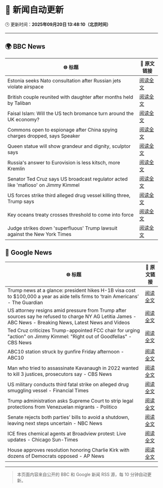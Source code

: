 # 🧠 新闻自动更新

🕒 更新时间：**2025年09月20日 13:48:10（北京时间）**

---

## 🌍 BBC News

| 🌐 标题 | 🔗 原文链接 |
|--------|-------------|
| Estonia seeks Nato consultation after Russian jets violate airspace | [阅读全文](https://www.bbc.com/news/articles/czrp6p5mj3zo?at_medium=RSS&at_campaign=rss) |
| British couple reunited with daughter after months held by Taliban | [阅读全文](https://www.bbc.com/news/articles/c0q7l8ewj0wo?at_medium=RSS&at_campaign=rss) |
| Faisal Islam: Will the US tech bromance turn around the UK economy? | [阅读全文](https://www.bbc.com/news/articles/cn4w7wp24llo?at_medium=RSS&at_campaign=rss) |
| Commons open to espionage after China spying charges dropped, says Speaker | [阅读全文](https://www.bbc.com/news/articles/cx20pw994q3o?at_medium=RSS&at_campaign=rss) |
| Queen statue will show grandeur and dignity, sculptor says | [阅读全文](https://www.bbc.com/news/articles/cd9yjzd757eo?at_medium=RSS&at_campaign=rss) |
| Russia's answer to Eurovision is less kitsch, more Kremlin | [阅读全文](https://www.bbc.com/news/articles/cre5vv0x31po?at_medium=RSS&at_campaign=rss) |
| Senator Ted Cruz says US broadcast regulator acted like 'mafioso' on Jimmy Kimmel | [阅读全文](https://www.bbc.com/news/articles/c1kwzgrwdd0o?at_medium=RSS&at_campaign=rss) |
| US forces strike third alleged drug vessel killing three, Trump says | [阅读全文](https://www.bbc.com/news/articles/crme4pv224wo?at_medium=RSS&at_campaign=rss) |
| Key oceans treaty crosses threshold to come into force | [阅读全文](https://www.bbc.com/news/articles/cq5j87114deo?at_medium=RSS&at_campaign=rss) |
| Judge strikes down 'superfluous' Trump lawsuit against the New York Times | [阅读全文](https://www.bbc.com/news/articles/c62n7025wdgo?at_medium=RSS&at_campaign=rss) |

## 📰 Google News

| 🌐 标题 | 🔗 原文链接 |
|--------|-------------|
| Trump news at a glance: president hikes H-1B visa cost to $100,000 a year as aide tells firms to ‘train Americans’ - The Guardian | [阅读全文](https://news.google.com/rss/articles/CBMimgFBVV95cUxPTnFoNGx2VDZOeVE1LXA1MnZLTFRhSUZtaUUzM2V2QWJiVGR3QnMzWkVSbUR4ZkV3VEF6ZE1YQnJiSklWSi1mc0Vicllld1pBYXZqODI0X2d3RUZnWFVacExibzQ1WGpGNUlYVFBJOXo1NDR2M1B6Vk9VN0s1ZXhmblhraUtPYjFkLWJtcHROdG1HTlFFNE5adDNR?oc=5) |
| US attorney resigns amid pressure from Trump after sources say he refused to charge NY AG Letitia James - ABC News - Breaking News, Latest News and Videos | [阅读全文](https://news.google.com/rss/articles/CBMimwFBVV95cUxQbDgtMDVSNG96UDRJVEsyUHZ4eXNzVXJtc3VYRFVNZU1xLVYtbnlhbTB2V19TN1hOT0U4ejFKQjgteTZVQXY0ZmYxRi11djY1cUFfTXV5Z2hhcElWenhraGtwNXQ3cTFqdDdtNjVnUm9iOGhsWG1DZ0E1VzRXMWhoUThlMWJkbmN6MTU3cW84QkItN3VpRDhVYjVPb9IBoAFBVV95cUxNSjhZYkZfcTZBUk1iS213Y3VyY1NHWjBIdFg4RDZCMldmVWs1MERYbG5NLUhDTlJYUElnXzF5cC1tODJnel9BRWx5ZzlzaWtJcUw4QWtkVWVacjRwbE1CcWVoenFhTXBodlVJYnpxMmxRUFEwVnUwYzFMNll6cjVoVkhUeDVJczBXd285T0lkbFF0RlBSd0JSMENxWWlLMHc2?oc=5) |
| Ted Cruz criticizes Trump-appointed FCC chair for urging "action" on Jimmy Kimmel: "Right out of Goodfellas" - CBS News | [阅读全文](https://news.google.com/rss/articles/CBMijgFBVV95cUxQb1ktbWp3b0Q0N3VwUjdkSnI2MU01NWtiRU9weGd6eW5PZlpFVnE0N290TzFZa3BjMkZhVGpQNTJnSmtBcDg4aElfelk4YldEVDBpUUljV1JQb0NMUUVFaGhEc1pUT01ld3BMUEJZMUZnbm1IVnlUU1ctS19UZUxPUXJZdXZYNl9iWDY0S0x30gGTAUFVX3lxTE8wX29MTWllTHlxazhvZ0FBb0tfd2RCMG5XUElBWDhHTXItbDZXa0RVTTF3OGh6SWxyZmtfRTF3YkFON1dvYl90U295NW9CekJjc2xoT2Jham5oYVBWSDdCWUMtbVhzQ2ZjMkZVWE5vZnpaNkJHcDBNaVE3czlZa21pczN5U3NGOFJvSXVVaS1Hd0RjUQ?oc=5) |
| ABC10 station struck by gunfire Friday afternoon - ABC10 | [阅读全文](https://news.google.com/rss/articles/CBMivgFBVV95cUxPS2tUN2FJN0llbGJWUVlzMHk5dFdzSTdBNV9TTXZBQV9leDgzOGVKc0NpcHNJSDhTTW9uV0d3QkdGRUhOeDBUMFh5cUtMQU5mY1Z1c1N5QUd4Z2t1OFF3aldHTGFfUU5nLU1vSjhBNU1HRTM1d1ZLdy1BdHIxRmFDY0NxcW9KQXQ1TFJFUk9vTi1PN0pXalQtdW4tSGo4YXFhUjIzdVAzNWgzQlZsZFhoOC1BRGNVZGQyUHpkY2tB?oc=5) |
| Man who tried to assassinate Kavanaugh in 2022 wanted to kill 3 justices, prosecutors say - CBS News | [阅读全文](https://news.google.com/rss/articles/CBMie0FVX3lxTE9FZTRRaE5iNjhrc1pyM2hlUDlLZDJVYldsTTFHMzd4ak95RTdFbHNFZmJEWmFtT2xCMEZsM0JJdGctWjA3WlV6ck5vd015OWhvQ3k3ZUV4bkd0cWxKbEUzZDdRNVN2MkVvbFdhOWw2WXlqZ3VZZkVHVThIc9IBgAFBVV95cUxNMk8taFMxLTV2ekRiaUJwQmw3RGZoWkhRbk04NVBhd1NDSEFsYzlWV1ZYNmFGTklTelNyUm9tMWhoZDI1OU9UV29nZzA1dzh0eG9lckJMUVFUcjl6ZzZuRXNUNTFJYU56R0xCOFlldXhqX3VpMm1iWm5hNmxHSmtDNQ?oc=5) |
| US military conducts third fatal strike on alleged drug smuggling vessel - Financial Times | [阅读全文](https://news.google.com/rss/articles/CBMicEFVX3lxTFBYWHZVNGxTZWotSmF4cUpsdlBPcHRadVREMlBvM1U4Z2doa3hpWG1vMURYdll5QnhobTV4V3hzLTF4UTlQaC1RQ0lkMXZqTm5YT3FPN09pVGdzY25wZl95WGFhcUNsUC1NdHl6cHItRko?oc=5) |
| Trump administration asks Supreme Court to strip legal protections from Venezuelan migrants - Politico | [阅读全文](https://news.google.com/rss/articles/CBMi2AFBVV95cUxOS0RCTmNUVmIzRk5wMno1ZWpXMWNxMEIxX0JObXNiRkFfS1JoUm93RWp1dEZ5UGppLUtaYWxpaUNCeXVIWnZ3cGczR05rcGg4Z0dNd0kwUGZ0RkxEWVhxaThRR3FmZUF4YzRFOHhxUlVoUERvVnBBcDlTVVoxVGw5aXFaTHVLUHg3THhfSG1JYmNRZ1VGbWtRNkk3OUZlZWhSVUM1bEZmc0YwYmhvUzB0cmZxdEE1eXV5SjM1T3g0U3ZtejBKa01lQ0M4dzBwVnZka0lELS1tRWg?oc=5) |
| Senate rejects both parties' bills to avoid a shutdown, leaving next steps uncertain - NBC News | [阅读全文](https://news.google.com/rss/articles/CBMirwFBVV95cUxOYUR5elFSbXI2U2hBa0tXdlh6ZnhWbG1pN0RTREhHaTJJVnNROGhoNmRGLVpQWTNPdjg5aWFRZ2xhZmF1eGVFcXFadUowRFZmU1EyYmNBY0lRYVVPTXRnVnpVTkV5Wk9rNkI0dHBkblFaNGNBWWRCbkZsS2hZcEFBZWdJQ09YM0lUNkNfZ04ycGI4Q3ZBZ2xkLTVOWHlPbFFhMmJ3UXdVVm9UVm5yQjBv0gFWQVVfeXFMTUtJSDZoX2twdmduVFAtRWIyNkF3YU9yTklhX1FwOFRrWlhxZ1BiYnBBRHVVWHpmRFpkQjA4eHBqMDBBVXRReHZxMGwtbGttZkRFdFJOZ2c?oc=5) |
| ICE fires chemical agents at Broadview protest: Live updates - Chicago Sun-Times | [阅读全文](https://news.google.com/rss/articles/CBMiggFBVV95cUxQN052TW9YVzlUS2NLUHdGRWpsMUtQUF9aMUZETFJVU28tUkdHRm54cTJHWkJkMXVTQTZual9aSk9OOUE3OC1hNllIeGpaRjVmQkJmRVVRNGVMUjRXVkxtZTJIZ1pGRFlsa0Ria1BFTjhhUlM1cEFCc2lzZFJjZzJWWUZR?oc=5) |
| House approves resolution honoring Charlie Kirk with dozens of Democrats opposed - AP News | [阅读全文](https://news.google.com/rss/articles/CBMilgFBVV95cUxONlRkOEJLNVktUGxyNGVxdjIwWHlRNVI0d0hRd2dPMWV1SDU1MHlKNmd1UEhLSmdZS1lCUXNlQU9MT2kzWGh0aFVwU1FITFk5d0xVbHlKbG5Ed0JkTlFXVFZ3RFNpUG1HUU5TSkdXVlNodnhYVmYydS1VLThIM1JRcDB1bDI0b293UW9TVGpUeV9ybTdYb3c?oc=5) |

---
> 本页面内容来自公开的 BBC 和 Google 新闻 RSS 源，每 10 分钟自动更新。